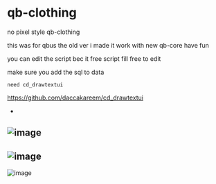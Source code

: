 # qb-clothing
no pixel style qb-clothing

this was for qbus the old ver i made it work with new qb-core have fun

you can edit the script bec it free script fill free to edit

make sure you add the sql to data
```
need cd_drawtextui
```
https://github.com/daccakareem/cd_drawtextui

-
![image](https://user-images.githubusercontent.com/89742984/161637618-a17c6e1e-d714-4814-baa6-e4f8eddacfb1.png)
-
![image](https://user-images.githubusercontent.com/89742984/161637680-11b1f61f-a277-454a-994f-3d69effe9966.png)
-
![image](https://user-images.githubusercontent.com/89742984/161637786-a43a5928-09c9-46b8-9ed6-d54cd09de5a8.png)
